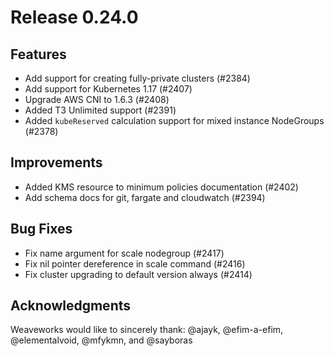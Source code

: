 # Release 0.24.0

## Features

- Add support for creating fully-private clusters (#2384)
- Add support for Kubernetes 1.17 (#2407)
- Upgrade AWS CNI to 1.6.3 (#2408)
- Added T3 Unlimited support (#2391)
- Added `kubeReserved` calculation support for mixed instance NodeGroups (#2378)

## Improvements

- Added KMS resource to minimum policies documentation (#2402)
- Add schema docs for git, fargate and cloudwatch (#2394)

## Bug Fixes

- Fix name argument for scale nodegroup (#2417)
- Fix nil pointer dereference in scale command (#2416)
- Fix cluster upgrading to default version always (#2414)


## Acknowledgments
Weaveworks would like to sincerely thank:
@ajayk,  @efim-a-efim, @elementalvoid,  @mfykmn,  and @sayboras
